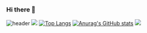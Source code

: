 ### Hi there 👋

<!--
**JiwoOoNam/JiwoOoNam** is a ✨ _special_ ✨ repository because its `README.md` (this file) appears on your GitHub profile.

Here are some ideas to get you started:

- 🔭 I’m currently working on ...
- 🌱 I’m currently learning ...
- 👯 I’m looking to collaborate on ...
- 🤔 I’m looking for help with ...
- 💬 Ask me about ...
- 📫 How to reach me: ...
- 😄 Pronouns: ...
- ⚡ Fun fact: ...
-->
![header](https://capsule-render.vercel.app/api?type=waving&color=gradient&height=120&animation=fadeIn&section=footer&text=🌱🍄🌵&fontAlign=70)
<img src="https://capsule-render.vercel.app/api?type=waving&color=#E8F4E8&height=120&section=footer&text=&fontSize=10" />
[![Top Langs](https://github-readme-stats.vercel.app/api/top-langs/?username=wldn3311@naver.com)](https://github.com/anuraghazra/github-readme-stats)
[![Anurag's GitHub stats](https://github-readme-stats.vercel.app/api?username=wldn3311@naver.com)](https://github.com/anuraghazra/github-readme-stats)
<a href="링크"><img src="https://img.shields.io/badge/Instagram-#1B2766?style=flat-square&logo=Instagram&logoColor=blue"/></a>

